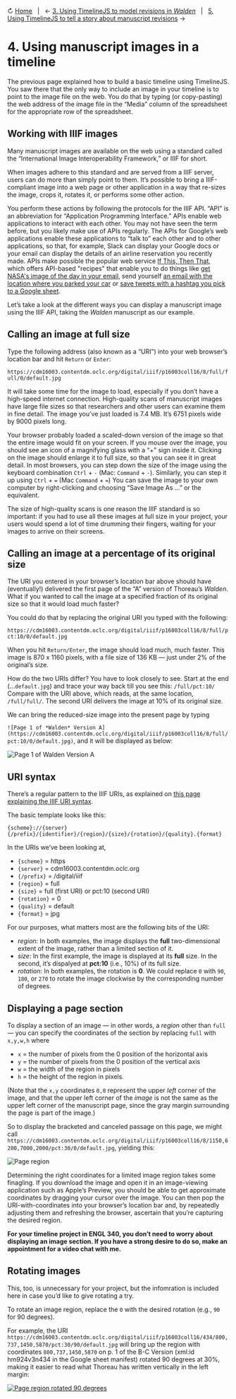 ↻ [Home](README.md)&nbsp;&nbsp;&nbsp;|&nbsp;&nbsp;&nbsp;← [3. Using TimelineJS to model revisions in *Walden*](03_make-a-timeline.md)&nbsp;&nbsp;&nbsp;|&nbsp;&nbsp;&nbsp;[5. Using TimelineJS to tell a story about manuscript revisions](05_tell-a-story.md) →

# 4. Using manuscript images in a timeline

The previous page explained how to build a basic timeline using TimelineJS. You saw there that the only way to include an image in your timeline is to point to the image file on the web. You do that by typing (or copy-pasting) the web address of the image file in the “Media” column of the spreadsheet for the appropriate row of the spreadsheet.

## Working with IIIF images

Many manuscript images are available on the web using a standard called the “International Image Interoperability Framework,” or IIIF for short.

When images adhere to this standard and are served from a IIIF server, users can do more than simply point to them. It’s possible to bring a IIIF-compliant image into a web page or other application in a way that re-sizes the image, crops it, rotates it, or performs some other action.

You perform these actions by following the protocols for the IIIF API. “API” is an abbreviation for “Application Programming Interface.” APIs enable web applications to interact with each other. You may not have seen the term before, but you likely make use of APIs regularly. The APIs for Google’s web applications enable these applications to “talk to” each other and to other applications, so that, for example, Slack can display your Google docs or your email can display the details of an airline reservation you recently made. APIs make possible the popular web service [If This, Then That](https://ifttt.com/), which offers API-based "recipes" that enable you to do things like [get NASA's image of the day in your email](https://ifttt.com/applets/17461273d-email-me-nasa-image-of-the-day), send yourself [an email with the location where you parked your car](https://ifttt.com/applets/29181631d-email-a-map-of-where-i-parked) or [save tweets with a hashtag you pick to a Google sheet](https://ifttt.com/applets/17952460d-a-spreadsheet-of-new-tweets-with-a-specific-hashtag-you-pick).

Let’s take a look at the different ways you can display a manuscript image using the IIIF API, taking the *Walden* manuscript as our example.

## Calling an image at full size

Type the following address (also known as a “URI”) into your web browser’s location bar and hit `Return` or `Enter`:

`https://cdm16003.contentdm.oclc.org/digital/iiif/p16003coll16/8/full/full/0/default.jpg`

It will take some time for the image to load, especially if you don’t have a high-speed internet connection. High-quality scans of manuscript images have large file sizes so that researchers and other users can examine them in fine detail. The image you’ve just loaded is 7.4 MB. It’s 6751 pixels wide by 9000 pixels long.

Your browser probably loaded a scaled-down version of the image so that the entire image would fit on your screen. If you mouse over the image, you should see an icon of a magnifying glass with a “+” sign inside it. Clicking on the image should enlarge it to full size, so that you can see it in great detail. In most browsers, you can step down the size of the image using the keyboard combination `Ctrl` + `-` (Mac: `Command` + `-`). Similarly, you can step it up using `Ctrl` + `=` (Mac `Command` + `=`) You can save the image to your own computer by right-clicking and choosing “Save Image As …” or the equivalent.

The size of high-quality scans is one reason the IIIF standard is so important: if you had to use all these images at full size in your project, your users would spend a lot of time drumming their fingers, waiting for your images to arrive on their screens.

## Calling an image at a percentage of its original size

The URI you entered in your browser’s location bar above should have (eventually!) delivered the first page of the “A” version of Thoreau’s *Walden*. What if you wanted to call the image at a specified fraction of its original size so that it would load much faster?

You could do that by replacing the original URI you typed with the following:

`https://cdm16003.contentdm.oclc.org/digital/iiif/p16003coll16/8/full/pct:10/0/default.jpg`

When you hit `Return/Enter`, the image should load much, much faster. This image is 870 x 1160 pixels, with a file size of 136 KB — just under 2% of the original’s size.

How do the two URIs differ? You have to look closely to see. Start at the end (…`default.jpg`) and trace your way back till you see this: `/full/pct:10/` Compare with the URI above, which reads, at the same location, `/full/full/`. The second URI delivers the image at 10% of its original size.

We can bring the reduced-size image into the present page by typing

`![Page 1 of *Walden* Version A](https://cdm16003.contentdm.oclc.org/digital/iiif/p16003coll16/8/full/pct:10/0/default.jpg)`, and it will be displayed as below:

![Page 1 of *Walden* Version A](https://cdm16003.contentdm.oclc.org/digital/iiif/p16003coll16/8/full/pct:10/0/default.jpg)

## URI syntax

There’s a regular pattern to the IIIF URIs, as explained on [this page explaining the IIIF URI syntax](https://iiif.io/api/image/2.1/#uri-syntax).

The basic template looks like this:

`{scheme}://{server}{/prefix}/{identifier}/{region}/{size}/{rotation}/{quality}.{format}`

In the URIs we’ve been looking at,

-   `{scheme}` = https
-   `{server}` = cdm16003.contentdm.oclc.org
-   `{/prefix}` = /digital/iiif
-   `{region}` = full
-   `{size}` = full (first URI) or pct:10 (second URI)
-   `{rotation}` = 0
-   `{quality}` = default
-   `{format}` = jpg

For our purposes, what matters most are the following bits of the URI:

-   *region*: In both examples, the image displays the **full** two-dimensional extent of the image, rather than a limited section of it.
-   *size*: In the first example, the image is displayed at its **full** size. In the second, it’s dispalyed at **pct:10** (i.e., 10%) of its full size.
-   *rotation*: In both examples, the rotation is **0**. We could replace `0` with `90`, `180`, or `270` to rotate the image clockwise by the corresponding number of degrees.

## Displaying a page section

To display a section of an image — in other words, a *region* other than `full` — you can specify the coordinates of the section by replacing `full` with `x,y,w,h` where

-   `x` = the number of pixels from the 0 position of the horizontal axis
-   `y` = the number of pixels from the 0 position of the vertical axis
-   `w` = the width of the region in pixels
-   `h` = the height of the region in pixels.

(Note that the `x,y` coordinates `0,0` represent the upper *left* corner of the image, and that the upper left corner of the *image* is not the same as the upper left corner of the manuscript page, since the gray margin surrounding the page is part of the image.)

So to display the bracketed and canceled passage on this page, we might call `https://cdm16003.contentdm.oclc.org/digital/iiif/p16003coll16/8/1150,6200,7000,2000/pct:30/0/default.jpg`, yielding this:

![Page region](https://cdm16003.contentdm.oclc.org/digital/iiif/p16003coll16/8/1130,6200,7000,2000/pct:30/0/default.jpg)

Determining the right coordinates for a limited image region takes some finagling. If you download the image and open it in an image-viewing application such as Apple’s Preview, you should be able to get approximate coordinates by dragging your cursor over the image. You can then pop the URI-with-coordinates into your browser’s location bar and, by repeatedly adjusting them and refreshing the browser, ascertain that you’re capturing the desired region.

**For your timeline project in ENGL 340, you don’t need to worry about displaying an image section. If you have a strong desire to do so, make an appointment for a video chat with me.**

## Rotating images

This, too, is unnecessary for your project, but the infomration is included here in case you’d like to give rotating a try.

To rotate an image region, replace the `0` with the desired rotation (e.g., `90` for 90 degrees).

For example, the URI `https://cdm16003.contentdm.oclc.org/digital/iiif/p16003coll16/434/800,737,1450,5870/pct:30/90/default.jpg` will bring up the region with coordinates `800,737,1450,5870` on p. 1 of the B-C Version (xml:id hm924v3n434 in the Google sheet manifest) rotated 90 degrees at 30%, making it easier to read what Thoreau has written vertically in the left margin:

[![Page region rotated 90 degrees](https://cdm16003.contentdm.oclc.org/digital/iiif/p16003coll16/434/800,737,1430,5870/pct:30/90/default.jpg)](https://cdm16003.contentdm.oclc.org/digital/iiif/p16003coll16/434/800,737,1430,5870/pct:30/90/default.jpg)